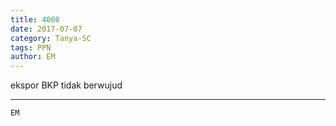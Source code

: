 ```yaml
---
title: 4008
date: 2017-07-07
category: Tanya-SC
tags: PPN
author: EM
---
```


ekspor BKP tidak berwujud

---



`EM`
